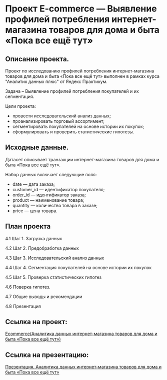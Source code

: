# Проект E-commerce — Выявление профилей потребления интернет-магазина товаров для дома и быта «Пока все ещё тут»

## Описание проекта.
Проект по исследованию профилей потребления интернет-магазина товаров для дома и быта «Пока все ещё тут» выполнен в рамках курса "Аналитик данных плюс" от Яндекс Практикум.

Задача – Выявление профилей потребления покупателей и их сегментация.

Цели проекта:

* провести исследовательский анализ данных;
* проанализировать торговый ассортимент;
* сегментировать покупателей на основе истории их покупок;
* сформулировать и проверить статистические гипотезы.

## Исходные данные.
Датасет описывает транзакции интернет-магазина товаров для дома и быта «Пока все ещё тут».

Набор данных включает следующие поля:

* date — дата заказа;
* customer_id — идентификатор покупателя;
* order_id — идентификатор заказа;
* product — наименование товара;
* quantity — количество товара в заказе;
* price — цена товара.

## План проекта

4.1  Шаг 1. Загрузка данных

4.2  Шаг 2. Предобработка данных

4.3  Шаг 3. Исследовательский анализ данных

4.4  Шаг 4. Сегментация покупателей на основе истории их покупок

4.5  Шаг 5. Проверка статистических гипотез

4.6  Поверка гипотез.

4.7  Общие выводы и рекомендации

4.8  Презентация

## Ссылка на проект:

[Ecommerce(Аналитика данных интернет-магазина товаров для дома и быта «Пока все ещё тут»)](https://github.com/i13th/Yandex_Practicum_Data_Analyst/blob/main/%D0%9F%D1%80%D0%BE%D0%B5%D0%BA%D1%82_14%3A%20%D0%90%D0%BD%D0%B0%D0%BB%D0%B8%D0%B7%20%D0%B8%D0%BD%D1%82%D0%B5%D1%80%D0%BD%D0%B5%D1%82-%D0%BC%D0%B0%D0%B3%D0%B0%D0%B7%D0%B8%D0%BD%D0%B0/%D0%90%D0%BD%D0%B0%D0%BB%D0%B8%D1%82%D0%B8%D0%BA%D0%B0%20%D0%B4%D0%B0%D0%BD%D0%BD%D1%8B%D1%85%20%D0%B8%D0%BD%D1%82%D0%B5%D1%80%D0%BD%D0%B5%D1%82-%D0%BC%D0%B0%D0%B3%D0%B0%D0%B7%D0%B8%D0%BD%D0%B0%20%D1%82%D0%BE%D0%B2%D0%B0%D1%80%D0%BE%D0%B2%20%D0%B4%D0%BB%D1%8F%20%D0%B4%D0%BE%D0%BC%D0%B0%20%D0%B8%20%D0%B1%D1%8B%D1%82%D0%B0%20%C2%AB%D0%9F%D0%BE%D0%BA%D0%B0%20%D0%B2%D1%81%D0%B5%20%D0%B5%D1%89%D1%91%20%D1%82%D1%83%D1%82%C2%BB(5).ipynb)


## Ссылка на презентацию:

[Презентация. Аналитика данных интернет-магазина товаров для дома и быта «Пока все ещё тут»](https://github.com/i13th/Yandex_Practicum_Data_Analyst/blob/main/%D0%9F%D1%80%D0%BE%D0%B5%D0%BA%D1%82_14%3A%20%D0%90%D0%BD%D0%B0%D0%BB%D0%B8%D0%B7%20%D0%B8%D0%BD%D1%82%D0%B5%D1%80%D0%BD%D0%B5%D1%82-%D0%BC%D0%B0%D0%B3%D0%B0%D0%B7%D0%B8%D0%BD%D0%B0/%D0%9F%D1%80%D0%B5%D0%B7%D0%B5%D0%BD%D1%82%D0%B0%D1%86%D0%B8%D1%8F.%20%D0%90%D0%BD%D0%B0%D0%BB%D0%B8%D1%82%D0%B8%D0%BA%D0%B0%20%D0%B4%D0%B0%D0%BD%D0%BD%D1%8B%D1%85%20%D0%B8%D0%BD%D1%82%D0%B5%D1%80%D0%BD%D0%B5%D1%82-%D0%BC%D0%B0%D0%B3%D0%B0%D0%B7%D0%B8%D0%BD%D0%B0%20%D1%82%D0%BE%D0%B2%D0%B0%D1%80%D0%BE%D0%B2%20%D0%B4%D0%BB%D1%8F%20%D0%B4%D0%BE%D0%BC%D0%B0%20%D0%B8%20%D0%B1%D1%8B%D1%82%D0%B0%20%C2%AB%D0%9F%D0%BE%D0%BA%D0%B0%20%D0%B2%D1%81%D0%B5%20%D0%B5%D1%89%D1%91%20%D1%82%D1%83%D1%82%C2%BB.pdf)
